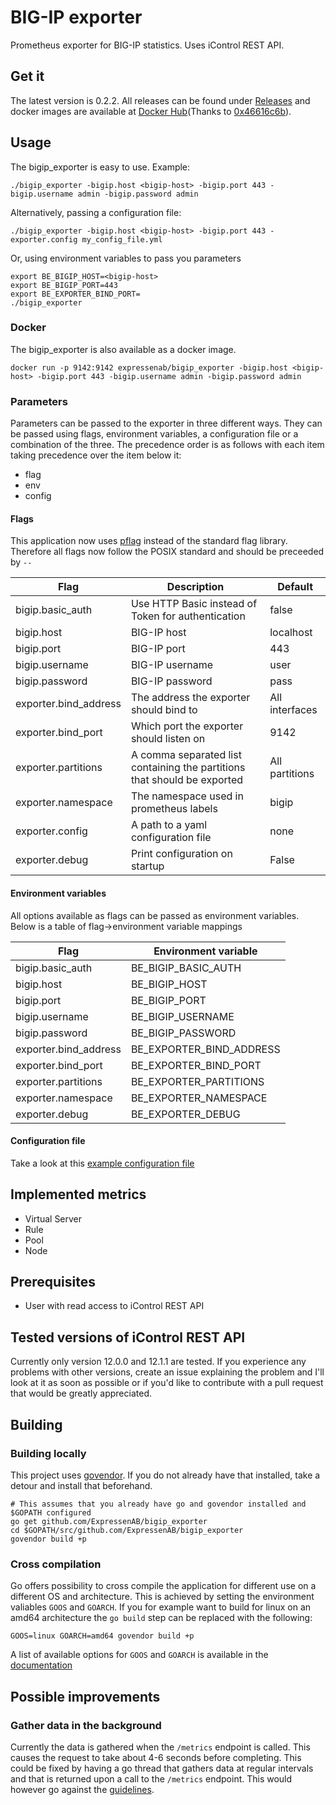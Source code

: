 # BIG-IP exporter
Prometheus exporter for BIG-IP statistics. Uses iControl REST API.

## Get it
The latest version is 0.2.2. All releases can be found under [Releases](https://github.com/ExpressenAB/bigip_exporter/releases) and docker images are available at [Docker Hub](https://hub.docker.com/r/expressenab/bigip_exporter/tags/)(Thanks to [0x46616c6b](https://github.com/0x46616c6b)).

## Usage
The bigip_exporter is easy to use. Example:
```
./bigip_exporter -bigip.host <bigip-host> -bigip.port 443 -bigip.username admin -bigip.password admin
```

Alternatively, passing a configuration file:
```
./bigip_exporter -bigip.host <bigip-host> -bigip.port 443 -exporter.config my_config_file.yml
```

Or, using environment variables to pass you parameters
```
export BE_BIGIP_HOST=<bigip-host>
export BE_BIGIP_PORT=443
export BE_EXPORTER_BIND_PORT=
./bigip_exporter
```

### Docker
The bigip_exporter is also available as a docker image.
```
docker run -p 9142:9142 expressenab/bigip_exporter -bigip.host <bigip-host> -bigip.port 443 -bigip.username admin -bigip.password admin
```

### Parameters
Parameters can be passed to the exporter in three different ways. They can be passed using flags, environment variables, a configuration file or a combination of the three. The precedence order is as follows with each item taking precedence over the item below it:

- flag
- env
- config

#### Flags
This application now uses [pflag](https://github.com/spf13/pflag) instead of the standard flag library. Therefore all flags now follow the POSIX standard and should be preceeded by `--`

Flag | Description | Default
-----|-------------|---------
bigip.basic_auth | Use HTTP Basic instead of Token for authentication | false
bigip.host | BIG-IP host | localhost
bigip.port | BIG-IP port | 443
bigip.username | BIG-IP username | user
bigip.password | BIG-IP password | pass
exporter.bind_address | The address the exporter should bind to | All interfaces
exporter.bind_port | Which port the exporter should listen on | 9142
exporter.partitions | A comma separated list containing the partitions that should be exported | All partitions
exporter.namespace | The namespace used in prometheus labels | bigip
exporter.config | A path to a yaml configuration file | none
exporter.debug | Print configuration on startup | False

#### Environment variables
All options available as flags can be passed as environment variables. Below is a table of flag->environment variable mappings

Flag | Environment variable
-----|---------------------
bigip.basic_auth | BE_BIGIP_BASIC_AUTH
bigip.host | BE_BIGIP_HOST
bigip.port | BE_BIGIP_PORT
bigip.username | BE_BIGIP_USERNAME
bigip.password | BE_BIGIP_PASSWORD
exporter.bind_address | BE_EXPORTER_BIND_ADDRESS
exporter.bind_port | BE_EXPORTER_BIND_PORT
exporter.partitions | BE_EXPORTER_PARTITIONS
exporter.namespace | BE_EXPORTER_NAMESPACE
exporter.debug | BE_EXPORTER_DEBUG

#### Configuration file
Take a look at this [example configuration file](https://github.com/ExpressenAB/bigip_exporter/blob/master/example_bigip_exporter.yml)

## Implemented metrics
* Virtual Server
* Rule
* Pool
* Node

## Prerequisites
* User with read access to iControl REST API

## Tested versions of iControl REST API
Currently only version 12.0.0 and 12.1.1 are tested. If you experience any problems with other versions, create an issue explaining the problem and I'll look at it as soon as possible or if you'd like to contribute with a pull request that would be greatly appreciated.

## Building
### Building locally
This project uses [govendor](https://github.com/kardianos/govendor). If you do not already have that installed, take a detour and install that beforehand.
```
# This assumes that you already have go and govendor installed and $GOPATH configured
go get github.com/ExpressenAB/bigip_exporter
cd $GOPATH/src/github.com/ExpressenAB/bigip_exporter
govendor build +p
```
### Cross compilation
Go offers possibility to cross compile the application for different use on a different OS and architecture. This is achieved by setting the environment valiables `GOOS` and `GOARCH`. If you for example want to build for linux on an amd64 architecture the `go build` step can be replaced with the following:
```
GOOS=linux GOARCH=amd64 govendor build +p
```
A list of available options for `GOOS` and `GOARCH` is available in the [documentation](https://golang.org/doc/install/source#environment)

## Possible improvements
### Gather data in the background
Currently the data is gathered when the `/metrics` endpoint is called. This causes the request to take about 4-6 seconds before completing. This could be fixed by having a go thread that gathers data at regular intervals and that is returned upon a call to the `/metrics` endpoint. This would however go against the [guidelines](https://prometheus.io/docs/instrumenting/writing_exporters/#scheduling).
